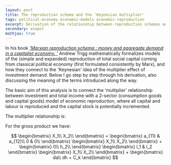 ```yaml
---
layout: post
title: The reproduction schema and the 'Keynesian multiplier'
tags: political-economy economic-models economic-reproduction
excerpt: Derivation of the relationship between reproduction schemas and the 'Keynesian multiplier'
secondary: ecopol
mathjax: true
---
```


In his book [*'Marxian reproduction schema : money and aggregate demand in a capitalist economy.
'*](http://www.worldcat.org/title/marxian-reproduction-schema-money-and-aggregate-demand-in-a-capitalist-economy/oclc/946076663) Andrew Trigg mathematically formalizes models of the (simple and expanded) reproduction of total social capital coming from classical political economy (first formulated consistently by Marx), and how they connect to the 'Keynesian' idea of the multiplier effect of investment demand.
Below I go step by step through his derivation, also discussing the meaning of the terms introduced along the way.

The basic aim of this analysis is to connect the 'multiplier' relationship between investment and total income with a 2-sector (consumption goods and capital goods) model of economic reproduction, where all capital and labour is reproduced and the capital stock is potentially incremented.

The multiplier relationship is:


For the gross product we have:  

$$
    \begin{bmatrix} X_1\\ X_2\\ \end{bmatrix} = \begin{bmatrix} a_{11} & a_{12}\\ 0 & 0\\ \end{bmatrix}
    \begin{bmatrix} X_1\\ X_2\\ \end{bmatrix} + \begin{bmatrix} 0\\ h_2\\ \end{bmatrix}
    \begin{bmatrix} l_1 & l_2 \end{bmatrix} \begin{bmatrix} X_1\\ X_2\\ \end{bmatrix}
    + \begin{bmatrix} da\\ dh + C_k \end{bmatrix}  
$$
